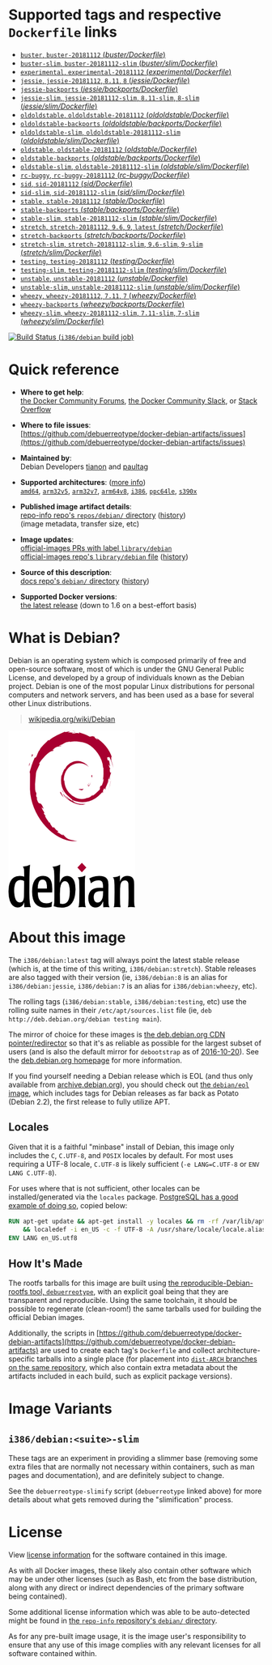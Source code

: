 <!--

********************************************************************************

WARNING:

    DO NOT EDIT "debian/README.md"

    IT IS AUTO-GENERATED

    (from the other files in "debian/" combined with a set of templates)

********************************************************************************

-->

# Supported tags and respective `Dockerfile` links

-	[`buster`, `buster-20181112` (*buster/Dockerfile*)](https://github.com/debuerreotype/docker-debian-artifacts/blob/c818164acfee91b17352eaeb222a690577e10ced/buster/Dockerfile)
-	[`buster-slim`, `buster-20181112-slim` (*buster/slim/Dockerfile*)](https://github.com/debuerreotype/docker-debian-artifacts/blob/c818164acfee91b17352eaeb222a690577e10ced/buster/slim/Dockerfile)
-	[`experimental`, `experimental-20181112` (*experimental/Dockerfile*)](https://github.com/debuerreotype/docker-debian-artifacts/blob/c818164acfee91b17352eaeb222a690577e10ced/experimental/Dockerfile)
-	[`jessie`, `jessie-20181112`, `8.11`, `8` (*jessie/Dockerfile*)](https://github.com/debuerreotype/docker-debian-artifacts/blob/c818164acfee91b17352eaeb222a690577e10ced/jessie/Dockerfile)
-	[`jessie-backports` (*jessie/backports/Dockerfile*)](https://github.com/debuerreotype/docker-debian-artifacts/blob/c818164acfee91b17352eaeb222a690577e10ced/jessie/backports/Dockerfile)
-	[`jessie-slim`, `jessie-20181112-slim`, `8.11-slim`, `8-slim` (*jessie/slim/Dockerfile*)](https://github.com/debuerreotype/docker-debian-artifacts/blob/c818164acfee91b17352eaeb222a690577e10ced/jessie/slim/Dockerfile)
-	[`oldoldstable`, `oldoldstable-20181112` (*oldoldstable/Dockerfile*)](https://github.com/debuerreotype/docker-debian-artifacts/blob/c818164acfee91b17352eaeb222a690577e10ced/oldoldstable/Dockerfile)
-	[`oldoldstable-backports` (*oldoldstable/backports/Dockerfile*)](https://github.com/debuerreotype/docker-debian-artifacts/blob/c818164acfee91b17352eaeb222a690577e10ced/oldoldstable/backports/Dockerfile)
-	[`oldoldstable-slim`, `oldoldstable-20181112-slim` (*oldoldstable/slim/Dockerfile*)](https://github.com/debuerreotype/docker-debian-artifacts/blob/c818164acfee91b17352eaeb222a690577e10ced/oldoldstable/slim/Dockerfile)
-	[`oldstable`, `oldstable-20181112` (*oldstable/Dockerfile*)](https://github.com/debuerreotype/docker-debian-artifacts/blob/c818164acfee91b17352eaeb222a690577e10ced/oldstable/Dockerfile)
-	[`oldstable-backports` (*oldstable/backports/Dockerfile*)](https://github.com/debuerreotype/docker-debian-artifacts/blob/c818164acfee91b17352eaeb222a690577e10ced/oldstable/backports/Dockerfile)
-	[`oldstable-slim`, `oldstable-20181112-slim` (*oldstable/slim/Dockerfile*)](https://github.com/debuerreotype/docker-debian-artifacts/blob/c818164acfee91b17352eaeb222a690577e10ced/oldstable/slim/Dockerfile)
-	[`rc-buggy`, `rc-buggy-20181112` (*rc-buggy/Dockerfile*)](https://github.com/debuerreotype/docker-debian-artifacts/blob/c818164acfee91b17352eaeb222a690577e10ced/rc-buggy/Dockerfile)
-	[`sid`, `sid-20181112` (*sid/Dockerfile*)](https://github.com/debuerreotype/docker-debian-artifacts/blob/c818164acfee91b17352eaeb222a690577e10ced/sid/Dockerfile)
-	[`sid-slim`, `sid-20181112-slim` (*sid/slim/Dockerfile*)](https://github.com/debuerreotype/docker-debian-artifacts/blob/c818164acfee91b17352eaeb222a690577e10ced/sid/slim/Dockerfile)
-	[`stable`, `stable-20181112` (*stable/Dockerfile*)](https://github.com/debuerreotype/docker-debian-artifacts/blob/c818164acfee91b17352eaeb222a690577e10ced/stable/Dockerfile)
-	[`stable-backports` (*stable/backports/Dockerfile*)](https://github.com/debuerreotype/docker-debian-artifacts/blob/c818164acfee91b17352eaeb222a690577e10ced/stable/backports/Dockerfile)
-	[`stable-slim`, `stable-20181112-slim` (*stable/slim/Dockerfile*)](https://github.com/debuerreotype/docker-debian-artifacts/blob/c818164acfee91b17352eaeb222a690577e10ced/stable/slim/Dockerfile)
-	[`stretch`, `stretch-20181112`, `9.6`, `9`, `latest` (*stretch/Dockerfile*)](https://github.com/debuerreotype/docker-debian-artifacts/blob/c818164acfee91b17352eaeb222a690577e10ced/stretch/Dockerfile)
-	[`stretch-backports` (*stretch/backports/Dockerfile*)](https://github.com/debuerreotype/docker-debian-artifacts/blob/c818164acfee91b17352eaeb222a690577e10ced/stretch/backports/Dockerfile)
-	[`stretch-slim`, `stretch-20181112-slim`, `9.6-slim`, `9-slim` (*stretch/slim/Dockerfile*)](https://github.com/debuerreotype/docker-debian-artifacts/blob/c818164acfee91b17352eaeb222a690577e10ced/stretch/slim/Dockerfile)
-	[`testing`, `testing-20181112` (*testing/Dockerfile*)](https://github.com/debuerreotype/docker-debian-artifacts/blob/c818164acfee91b17352eaeb222a690577e10ced/testing/Dockerfile)
-	[`testing-slim`, `testing-20181112-slim` (*testing/slim/Dockerfile*)](https://github.com/debuerreotype/docker-debian-artifacts/blob/c818164acfee91b17352eaeb222a690577e10ced/testing/slim/Dockerfile)
-	[`unstable`, `unstable-20181112` (*unstable/Dockerfile*)](https://github.com/debuerreotype/docker-debian-artifacts/blob/c818164acfee91b17352eaeb222a690577e10ced/unstable/Dockerfile)
-	[`unstable-slim`, `unstable-20181112-slim` (*unstable/slim/Dockerfile*)](https://github.com/debuerreotype/docker-debian-artifacts/blob/c818164acfee91b17352eaeb222a690577e10ced/unstable/slim/Dockerfile)
-	[`wheezy`, `wheezy-20181112`, `7.11`, `7` (*wheezy/Dockerfile*)](https://github.com/debuerreotype/docker-debian-artifacts/blob/c818164acfee91b17352eaeb222a690577e10ced/wheezy/Dockerfile)
-	[`wheezy-backports` (*wheezy/backports/Dockerfile*)](https://github.com/debuerreotype/docker-debian-artifacts/blob/c818164acfee91b17352eaeb222a690577e10ced/wheezy/backports/Dockerfile)
-	[`wheezy-slim`, `wheezy-20181112-slim`, `7.11-slim`, `7-slim` (*wheezy/slim/Dockerfile*)](https://github.com/debuerreotype/docker-debian-artifacts/blob/c818164acfee91b17352eaeb222a690577e10ced/wheezy/slim/Dockerfile)

[![Build Status](https://doi-janky.infosiftr.net/job/multiarch/job/i386/job/debian/badge/icon) (`i386/debian` build job)](https://doi-janky.infosiftr.net/job/multiarch/job/i386/job/debian/)

# Quick reference

-	**Where to get help**:  
	[the Docker Community Forums](https://forums.docker.com/), [the Docker Community Slack](https://blog.docker.com/2016/11/introducing-docker-community-directory-docker-community-slack/), or [Stack Overflow](https://stackoverflow.com/search?tab=newest&q=docker)

-	**Where to file issues**:  
	[https://github.com/debuerreotype/docker-debian-artifacts/issues](https://github.com/debuerreotype/docker-debian-artifacts/issues)

-	**Maintained by**:  
	Debian Developers [tianon](https://qa.debian.org/developer.php?login=tianon) and [paultag](https://qa.debian.org/developer.php?login=paultag)

-	**Supported architectures**: ([more info](https://github.com/docker-library/official-images#architectures-other-than-amd64))  
	[`amd64`](https://hub.docker.com/r/amd64/debian/), [`arm32v5`](https://hub.docker.com/r/arm32v5/debian/), [`arm32v7`](https://hub.docker.com/r/arm32v7/debian/), [`arm64v8`](https://hub.docker.com/r/arm64v8/debian/), [`i386`](https://hub.docker.com/r/i386/debian/), [`ppc64le`](https://hub.docker.com/r/ppc64le/debian/), [`s390x`](https://hub.docker.com/r/s390x/debian/)

-	**Published image artifact details**:  
	[repo-info repo's `repos/debian/` directory](https://github.com/docker-library/repo-info/blob/master/repos/debian) ([history](https://github.com/docker-library/repo-info/commits/master/repos/debian))  
	(image metadata, transfer size, etc)

-	**Image updates**:  
	[official-images PRs with label `library/debian`](https://github.com/docker-library/official-images/pulls?q=label%3Alibrary%2Fdebian)  
	[official-images repo's `library/debian` file](https://github.com/docker-library/official-images/blob/master/library/debian) ([history](https://github.com/docker-library/official-images/commits/master/library/debian))

-	**Source of this description**:  
	[docs repo's `debian/` directory](https://github.com/docker-library/docs/tree/master/debian) ([history](https://github.com/docker-library/docs/commits/master/debian))

-	**Supported Docker versions**:  
	[the latest release](https://github.com/docker/docker-ce/releases/latest) (down to 1.6 on a best-effort basis)

# What is Debian?

Debian is an operating system which is composed primarily of free and open-source software, most of which is under the GNU General Public License, and developed by a group of individuals known as the Debian project. Debian is one of the most popular Linux distributions for personal computers and network servers, and has been used as a base for several other Linux distributions.

> [wikipedia.org/wiki/Debian](https://en.wikipedia.org/wiki/Debian)

![logo](https://raw.githubusercontent.com/docker-library/docs/b449be7df57e9ed9086bb5821bfb5d6cdc5d67a4/debian/logo.png)

# About this image

The `i386/debian:latest` tag will always point the latest stable release (which is, at the time of this writing, `i386/debian:stretch`). Stable releases are also tagged with their version (ie, `i386/debian:8` is an alias for `i386/debian:jessie`, `i386/debian:7` is an alias for `i386/debian:wheezy`, etc).

The rolling tags (`i386/debian:stable`, `i386/debian:testing`, etc) use the rolling suite names in their `/etc/apt/sources.list` file (ie, `deb http://deb.debian.org/debian testing main`).

The mirror of choice for these images is [the deb.debian.org CDN pointer/redirector](https://deb.debian.org) so that it's as reliable as possible for the largest subset of users (and is also the default mirror for `debootstrap` as of [2016-10-20](https://anonscm.debian.org/cgit/d-i/debootstrap.git/commit/?id=9e8bc60ad1ccf3a25ce7890526b70059f3e770de)). See the [deb.debian.org homepage](https://deb.debian.org) for more information.

If you find yourself needing a Debian release which is EOL (and thus only available from [archive.debian.org](http://archive.debian.org)), you should check out [the `debian/eol` image](https://hub.docker.com/r/debian/eol/), which includes tags for Debian releases as far back as Potato (Debian 2.2), the first release to fully utilize APT.

## Locales

Given that it is a faithful "minbase" install of Debian, this image only includes the `C`, `C.UTF-8`, and `POSIX` locales by default. For most uses requiring a UTF-8 locale, `C.UTF-8` is likely sufficient (`-e LANG=C.UTF-8` or `ENV LANG C.UTF-8`).

For uses where that is not sufficient, other locales can be installed/generated via the `locales` package. [PostgreSQL has a good example of doing so](https://github.com/docker-library/postgres/blob/69bc540ecfffecce72d49fa7e4a46680350037f9/9.6/Dockerfile#L21-L24), copied below:

```dockerfile
RUN apt-get update && apt-get install -y locales && rm -rf /var/lib/apt/lists/* \
	&& localedef -i en_US -c -f UTF-8 -A /usr/share/locale/locale.alias en_US.UTF-8
ENV LANG en_US.utf8
```

## How It's Made

The rootfs tarballs for this image are built using [the reproducible-Debian-rootfs tool, `debuerreotype`](https://github.com/debuerreotype/debuerreotype), with an explicit goal being that they are transparent and reproducible. Using the same toolchain, it should be possible to regenerate (clean-room!) the same tarballs used for building the official Debian images.

Additionally, the scripts in [https://github.com/debuerreotype/docker-debian-artifacts](https://github.com/debuerreotype/docker-debian-artifacts) are used to create each tag's `Dockerfile` and collect architecture-specific tarballs into a single place (for placement into [`dist-ARCH` branches on the same repository](https://github.com/debuerreotype/docker-debian-artifacts/branches), which also contain extra metadata about the artifacts included in each build, such as explicit package versions).

# Image Variants

## `i386/debian:<suite>-slim`

These tags are an experiment in providing a slimmer base (removing some extra files that are normally not necessary within containers, such as man pages and documentation), and are definitely subject to change.

See the `debuerreotype-slimify` script (`debuerreotype` linked above) for more details about what gets removed during the "slimification" process.

# License

View [license information](https://www.debian.org/social_contract#guidelines) for the software contained in this image.

As with all Docker images, these likely also contain other software which may be under other licenses (such as Bash, etc from the base distribution, along with any direct or indirect dependencies of the primary software being contained).

Some additional license information which was able to be auto-detected might be found in [the `repo-info` repository's `debian/` directory](https://github.com/docker-library/repo-info/tree/master/repos/debian).

As for any pre-built image usage, it is the image user's responsibility to ensure that any use of this image complies with any relevant licenses for all software contained within.
